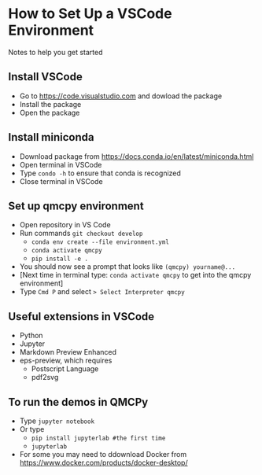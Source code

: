 # How to Set Up a VSCode Environment

Notes to help you get started

## Install VSCode

- Go to https://code.visualstudio.com and dowload the package
- Install the package
- Open the package

## Install miniconda
- Download package from https://docs.conda.io/en/latest/miniconda.html
- Open terminal in VSCode 
- Type `condo -h` to ensure that conda is recognized
- Close terminal in VSCode

## Set up qmcpy environment
- Open repository in VS Code
- Run commands `git checkout develop`
    - `conda env create --file environment.yml`
    - `conda activate qmcpy`
    - `pip install -e .`
- You should now see a prompt that looks like `(qmcpy) yourname@...`
- [Next time in terminal type:  `conda activate qmcpy` to get into the qmcpy environment]
- Type `Cmd P` and select `> Select Interpreter qmcpy`

## Useful extensions in VSCode
- Python
- Jupyter
- Markdown Preview Enhanced
- eps-preview, which requires
    - Postscript Language
    - pdf2svg

## To run the demos in QMCPy
- Type `jupyter notebook`
- Or type
    - `pip install jupyterlab #the first time`
    - `jupyterlab`
- For some you may need to ddownload Docker from https://www.docker.com/products/docker-desktop/
